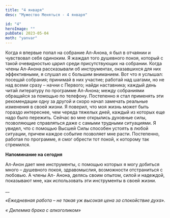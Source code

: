 ```yaml
---
title: "4 января"
desc: "Мужество Меняться - 4 января"

id: "4"
heroImage: ""
pubDate: 2023-05-04
moth: "yanvar"
---
```


Когда я впервые попал на собрание Ал-Анона, я был в отчаянии и чувствовал себя
одиноким. Я жаждал того душевного покоя, который с такой очевидностью царил
среди присутствующих на собрании. Когда члены Ал-Анона рассказывали об
инструментах, оказавшихся для них эффективными, я слушал их с большим
вниманием. Вот что я услышал: посещай собрания; принимай в них участие;
работай над шагами, но не над всеми сразу – начни с Первого; найди наставника;
каждый день читай литературу по программе Ал-Анона; между собраниями обращайся
за помощью по телефону. Постепенно я стал применять эти рекомендации одну за
другой и скоро начал замечать реальные изменения в своей жизни. Я поверил, что
моя жизнь может быть гораздо интереснее, чем череда тяжелых дней, каждый из
которых еще надо было пережить. Сейчас во мне открылись духовные силы,
позволяющие справляться даже с самыми трудными ситуациями. Я увидел, что с
помощью Высшей Силы способен устоять в любой ситуации, причем каждое событие
позволяет мне расти. Постепенно, работая по программе, я смог обрести тот
покой, к которому так стремился.

**Напоминание на сегодня**

Ал-Анон дает мне инструменты, с помощью которых я могу добиться много –
душевного покоя, здравомыслия, возможности отстраниться с любовью. А члены Ал-
Анона, делясь своим опытом, силой и надеждой, показывают мне, как использовать
эти инструменты в своей жизни.

\_\_

_«Ежедневная работа – не такая уж высокая цена за спокойствие духа»._

_« Дилемма брака с алкоголиком»_
